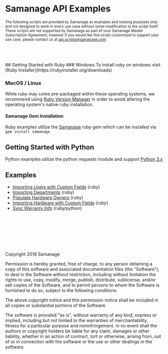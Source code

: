 # Samanage API Examples
<small>The following scripts are provided by Samanage as examples and training purposes only and not designed to work in every use case without some modification to the script itself. These scripts are not supported by Samanage as part of your Samanage Master Subscription Agreement, however if you would like this script customized to support your use case, please contact us at api.scripts@samanage.com </small>

<br>
<br>
<br>
## Getting Started with Ruby
### Windows
  To install ruby on windows visit [Ruby Installer](https://rubyinstaller.org/downloads)

### MacOS / Linux
  While ruby may come pre-packaged within these operating systems, we recommend using [Ruby Version Manager](https://rvm.io/) in order to avoid altering the operating system's native ruby installation.

#### Samanage Gem Installation
Ruby examples utilize the [Samanage](https://rubygems.org/gems/samanage) ruby gem which can be installed via `gem install samanage`



## Getting Started with Python

Python examples utilize the python requests module and support [Python 3.x](https://python.org/downloads)


## Examples

* [Importing Users with Custom Fields](/Import%20Users) (ruby)
* [Importing Departments](/Import%20Departments) (ruby)
* [Populate Hardware Owners](/Populate%20Hardware%20Owners) (ruby)
* [Importing Hardware with Custom Fields](/Import%20Hardwares) (ruby)
* [Sync Warranty Info](/Sync%20Warranty) (ruby/python)
<br>


<br>
<br>
<br>
<br>
<br>

Copyright 2018 Samanage

Permission is hereby granted, free of charge, to any person obtaining a copy of this software and associated documentation files (the "Software"), to deal in the Software without restriction, including without limitation the rights to use, copy, modify, merge, publish, distribute, sublicense, and/or sell copies of the Software, and to permit persons to whom the Software is furnished to do so, subject to the following conditions:

The above copyright notice and this permission notice shall be included in all copies or substantial portions of the Software.

The software is provided "as is", without warranty of any kind, express or implied, including but not limited to the warranties of merchantability, fitness for a particular purpose and noninfringement. in no event shall the authors or copyright holders be liable for any claim, damages or other liability, whether in an action of contract, tort or otherwise, arising from, out of or in connection with the software or the use or other dealings in the software.